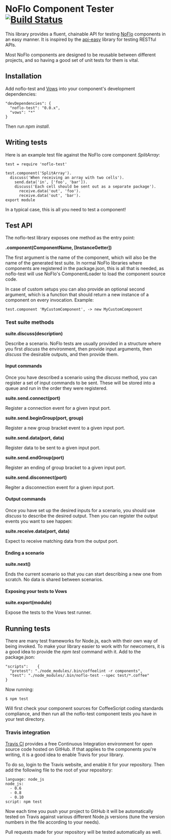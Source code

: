 NoFlo Component Tester [![Build Status](https://travis-ci.org/noflo/noflo-test.svg?branch=master)](https://travis-ci.org/noflo/noflo-test)
=====================

This library provides a fluent, chainable API for testing [NoFlo](http://noflojs.org) components in an easy manner. It is inspired by the [api-easy](http://flatiron.github.com/api-easy) library for testing RESTful APIs.

Most NoFlo components are designed to be reusable between different projects, and so having a good set of unit tests for them is vital.

## Installation

Add noflo-test and [Vows](http://vowsjs.org) into your component's development dependencies:

    "devDependencies": {
      "noflo-test": "0.0.x",
      "vows": "*"
    }

Then run *npm install*.

## Writing tests

Here is an example test file against the NoFlo core component *SplitArray*:

    test = require 'noflo-test'

    test.component('SplitArray').
      discuss('When receiving an array with two cells').
        send.data('in', ['foo', 'bar']).
        discuss('Each cell should be sent out as a separate package').
          receive.data('out', 'foo').
          receive.data('out', 'bar').
    export module

In a typical case, this is all you need to test a component!

## Test API

The noflo-test library exposes one method as the entry point:

**.component(ComponentName, [InstanceGetter])**

The first argument is the name of the component, which will also be the name of the generated test suite. In normal NoFlo libraries where components are registered in the package.json, this is all that is needed, as noflo-test will use NoFlo's ComponentLoader to load the component source code.

In case of custom setups you can also provide an optional second argument, which is a function that should return a new instance of a component on every invocation. Example:

    test.component 'MyCustomComponent', -> new MyCustomComponent

### Test suite methods

**suite.discuss(description)**

Describe a scenario. NoFlo tests are usually provided in a structure where you first *discuss* the environment, then provide input arguments, then *discuss* the desirable outputs, and then provide them.

#### Input commands

Once you have described a scenario using the *discuss* method, you can register a set of input commands to be sent. These will be stored into a queue and run in the order they were registered.

**suite.send.connect(port)**

Register a connection event for a given input port.

**suite.send.beginGroup(port, group)**

Register a new group bracket event to a given input port.

**suite.send.data(port, data)**

Register data to be sent to a given input port.

**suite.send.endGroup(port)**

Register an ending of group bracket to a given input port.

**suite.send.disconnect(port)**

Regiter a disconnection event for a given input port.

#### Output commands

Once you have set up the desired inputs for a scenario, you should use *discuss* to describe the desired output. Then you can register the output events you want to see happen:

**suite.receive.data(port, data)**

Expect to receive matching data from the output port.

#### Ending a scenario

**suite.next()**

Ends the current scenario so that you can start describing a new one from scratch. No data is shared between scenarios.

#### Exposing your tests to Vows

**suite.export(module)**

Expose the tests to the Vows test runner.

## Running tests

There are many test frameworks for Node.js, each with their own way of being invoked. To make your library easier to work with for newcomers, it is a good idea to provide the *npm test* command with it. Add to the package.json:

    "scripts":    {
      "pretest": "./node_modules/.bin/coffeelint -r components",
      "test": "./node_modules/.bin/noflo-test --spec test/*.coffee"
    }

Now running:

    $ npm test

Will first check your component sources for CoffeeScript coding standards compliance, and then run all the noflo-test component tests you have in your test directory.

### Travis integration

[Travis CI](https://travis-ci.org/) provides a free Continuous Integration environment for open source code hosted on GitHub. If that applies to the components you're writing, it is a good idea to enable Travis for your library.

To do so, login to the Travis website, and enable it for your repository. Then add the following file to the root of your repository:

    language: node_js
    node_js:
      - 0.6
      - 0.8
      - 0.10
    script: npm test

Now each time you push your project to GitHub it will be automatically tested on Travis against various different Node.js versions (tune the version numbers in the file according to your needs).

Pull requests made for your repository will be tested automatically as well.
